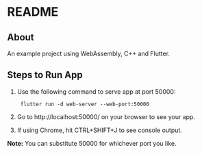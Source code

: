 # README

## About

An example project using WebAssembly, C++ and Flutter.

## Steps to Run App

1. Use the following command to serve app at port 50000:

        flutter run -d web-server --web-port:50000

2. Go to http://localhost:50000/ on your browser to see your app.

3. If using Chrome, hit CTRL+SHIFT+J to see console output.

**Note:** You can substitute 50000 for whichever port you like.